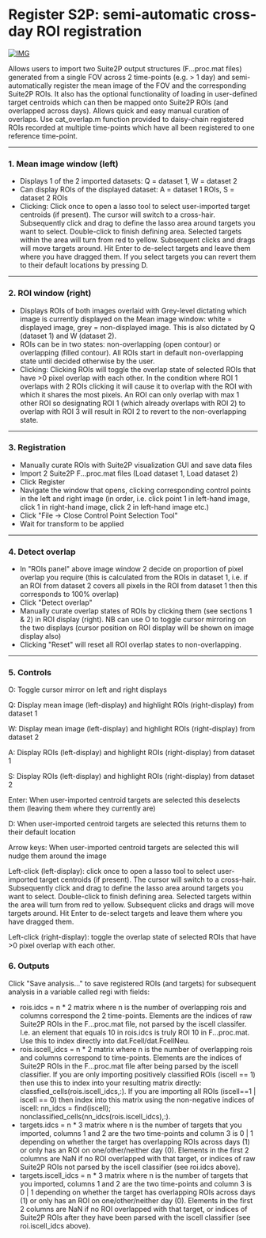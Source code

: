 # Register S2P: semi-automatic cross-day ROI registration #

[![IMG](https://img.youtube.com/vi/6jutIbOM4Lg/0.jpg)](https://www.youtube.com/watch?v=6jutIbOM4Lg)

Allows users to import two Suite2P output structures (F...proc.mat files) generated from a single FOV across 2 time-points (e.g. > 1 day) and semi-automatically register the mean image of the FOV and the corresponding Suite2P ROIs. It also has the optional functionality of loading in user-defined target centroids which can then be mapped onto Suite2P ROIs (and overlapped across days). Allows quick and easy manual curation of overlaps. Use cat_overlap.m function provided to daisy-chain registered ROIs recorded at multiple time-points which have all been registered to one reference time-point.

---

### 1. Mean image window (left) ###
- Displays 1 of the 2 imported datasets: Q = dataset 1, W = dataset 2
- Can display ROIs of the displayed dataset: A = dataset 1 ROIs, S = dataset 2 ROIs
- Clicking: Click once to open a lasso tool to select user-imported target centroids (if present). The cursor will switch to a cross-hair. Subsequently click and drag to define the lasso area around targets you want to select. Double-click to finish defining area. Selected targets within the area will turn from red to yellow. Subsequent clicks and drags will move targets around. Hit Enter to de-select targets and leave them where you have dragged them. If you select targets you can revert them to their default locations by pressing D.
---

### 2. ROI window (right) ###
- Displays ROIs of both images overlaid with Grey-level dictating which image is currently displayed on the Mean image window: white = displayed image, grey = non-displayed image. This is also dictated by Q (dataset 1) and W (dataset 2).
- ROIs can be in two states: non-overlapping (open contour) or overlapping (filled contour). All ROIs start in default non-overlapping state until decided otherwise by the user.
- Clicking: Clicking ROIs will toggle the overlap state of selected ROIs that have >0 pixel overlap with each other. In the condition where ROI 1 overlaps with 2 ROIs clicking it will cause it to overlap with the ROI with which it shares the most pixels. An ROI can only overlap with max 1 other ROI so designating ROI 1 (which already overlaps with ROI 2) to overlap with ROI 3 will result in ROI 2 to revert to the non-overlapping state.
---

### 3. Registration ###
- Manually curate ROIs with Suite2P visualization GUI and save data files
- Import 2 Suite2P F...proc.mat files  (Load dataset 1, Load dataset 2)
- Click Register
- Navigate the window that opens, clicking corresponding control points in the left and right image (in order, i.e. click point 1 in left-hand image, click 1 in right-hand image, click 2 in left-hand image etc.)
- Click "File -> Close Control Point Selection Tool"
- Wait for transform to be applied
---

### 4. Detect overlap ###
- In "ROIs panel" above image window 2 decide on proportion of pixel overlap you require (this is calculated from the ROIs in dataset 1, i.e. if an ROI from dataset 2 covers all pixels in the ROI from dataset 1 then this corresponds to 100% overlap)
- Click "Detect overlap"
- Manually curate overlap states of ROIs by clicking them (see sections 1 & 2) in ROI display (right). NB can use O to toggle cursor mirroring on the two displays (cursor position on ROI display will be shown on image display also)
- Clicking "Reset" will reset all ROI overlap states to non-overlapping.
---

### 5. Controls ###
O: Toggle cursor mirror on left and right displays

Q: Display mean image (left-display) and highlight ROIs (right-display) from dataset 1

W: Display mean image (left-display) and highlight ROIs (right-display) from dataset 2 

A: Display ROIs (left-display) and highlight ROIs (right-display) from dataset 1

S: Display ROIs (left-display) and highlight ROIs (right-display) from dataset 2 

Enter: When user-imported centroid targets are selected this deselects them (leaving them where they currently are)

D: When user-imported centroid targets are selected this returns them to their default location

Arrow keys: When user-imported centroid targets are selected this will nudge them around the image

Left-click (left-display): click once to open a lasso tool to select user-imported target centroids (if present). The cursor will switch to a cross-hair. Subsequently click and drag to define the lasso area around targets you want to select. Double-click to finish defining area. Selected targets within the area will turn from red to yellow. Subsequent clicks and drags will move targets around. Hit Enter to de-select targets and leave them where you have dragged them.

Left-click (right-display): toggle the overlap state of selected ROIs that have >0 pixel overlap with each other.

### 6. Outputs ###
Click "Save analysis..." to save registered ROIs (and targets) for subsequent analysis in a variable called regi with fields:
- rois.idcs = n * 2 matrix where n is the number of overlapping rois and columns correspond the 2 time-points. Elements are the indices of raw Suite2P ROIs in the F...proc.mat file, not parsed by the iscell classifer. I.e. an element that equals 10 in rois.idcs is truly ROI 10 in F...proc.mat. Use this to index directly into dat.Fcell/dat.FcellNeu.
- rois.iscell_idcs = n * 2 matrix where n is the number of overlapping rois and columns correspond to time-points. Elements are the indices of Suite2P ROIs in the F...proc.mat file after being parsed by the iscell classifier. If you are only importing positively classified ROIs (iscell == 1) then use this to index into your resulting matrix directly: classfied_cells(rois.iscell_idcs,:). If you are importing all ROIs (iscell==1 | iscell == 0) then index into this matrix using the non-negative indices of iscell: nn_idcs = find(iscell); nonclassified_cells(nn_idcs(rois.iscell_idcs),:).
- targets.idcs = n * 3 matrix where n is the number of targets that you imported, columns 1 and 2 are the two time-points and column 3 is 0 | 1 depending on whether the target has overlapping ROIs across days (1) or only has an ROI on one/other/neither day (0). Elements in the first 2 columns are NaN if no ROI overlapped with that target, or indices of raw Suite2P ROIs not parsed by the iscell classifier (see roi.idcs above).
- targets.iscell_idcs = n * 3 matrix where n is the number of targets that you imported, columns 1 and 2 are the two time-points and column 3 is 0 | 1 depending on whether the target has overlapping ROIs across days (1) or only has an ROI on one/other/neither day (0). Elements in the first 2 columns are NaN if no ROI overlapped with that target, or indices of Suite2P ROIs after they have been parsed with the iscell classifier (see roi.iscell_idcs above).
